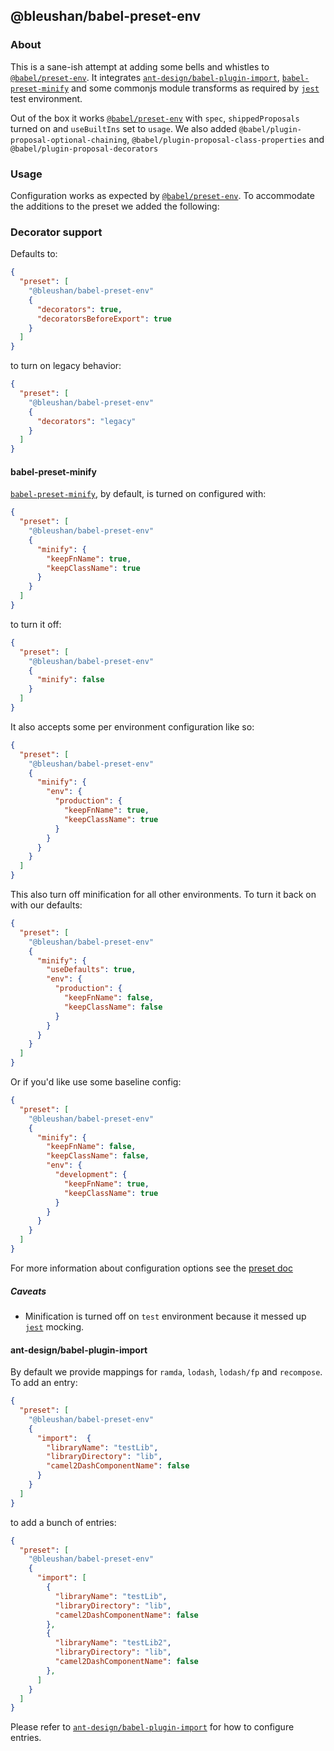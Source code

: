 ## @bleushan/babel-preset-env

### About

This is a sane-ish attempt at adding some bells and whistles to [`@babel/preset-env`][1].
It integrates [`ant-design/babel-plugin-import`][2],
[`babel-preset-minify`][3]
and some commonjs module transforms as required by [`jest`][4]
test environment.

Out of the box it works [`@babel/preset-env`][1] with `spec`, `shippedProposals`
turned on and `useBuiltIns` set to `usage`. We also added
`@babel/plugin-proposal-optional-chaining`,
`@babel/plugin-proposal-class-properties` and `@babel/plugin-proposal-decorators`

### Usage

Configuration works as expected by [`@babel/preset-env`][1].
To accommodate the additions to the preset we added the following:

### Decorator support

Defaults to:

```json
{
  "preset": [
    "@bleushan/babel-preset-env"
    {
      "decorators": true,
      "decoratorsBeforeExport": true
    }
  ]
}
```

to turn on legacy behavior:

```json
{
  "preset": [
    "@bleushan/babel-preset-env"
    {
      "decorators": "legacy"
    }
  ]
}
```

#### babel-preset-minify

[`babel-preset-minify`][3], by default, is turned on configured with:

```json
{
  "preset": [
    "@bleushan/babel-preset-env"
    {
      "minify": {
        "keepFnName": true,
        "keepClassName": true
      }
    }
  ]
}
```

to turn it off:

```json
{
  "preset": [
    "@bleushan/babel-preset-env"
    {
      "minify": false
    }
  ]
}
```

It also accepts some per environment configuration like so:

```json
{
  "preset": [
    "@bleushan/babel-preset-env"
    {
      "minify": {
        "env": {
          "production": {
            "keepFnName": true,
            "keepClassName": true
          }
        }
      }
    }
  ]
}
```

This also turn off minification for all other environments. To turn it back on with our defaults:

```json
{
  "preset": [
    "@bleushan/babel-preset-env"
    {
      "minify": {
        "useDefaults": true,
        "env": {
          "production": {
            "keepFnName": false,
            "keepClassName": false
          }
        }
      }
    }
  ]
}
```

Or if you'd like use some baseline config:

```json
{
  "preset": [
    "@bleushan/babel-preset-env"
    {
      "minify": {
        "keepFnName": false,
        "keepClassName": false,
        "env": {
          "development": {
            "keepFnName": true,
            "keepClassName": true
          }
        }
      }
    }
  ]
}
```

For more information about configuration options see the [preset doc][3.1]

##### Caveats

- Minification is turned off on `test` environment because it messed up [`jest`][4] mocking.

#### ant-design/babel-plugin-import

By default we provide mappings for `ramda`, `lodash`, `lodash/fp` and `recompose`. To add an
entry:

```json
{
  "preset": [
    "@bleushan/babel-preset-env"
    {
      "import":  {
        "libraryName": "testLib",
        "libraryDirectory": "lib",
        "camel2DashComponentName": false
      }
    }
  ]
}
```

to add a bunch of entries:

```json
{
  "preset": [
    "@bleushan/babel-preset-env"
    {
      "import": [
        {
          "libraryName": "testLib",
          "libraryDirectory": "lib",
          "camel2DashComponentName": false
        },
        {
          "libraryName": "testLib2",
          "libraryDirectory": "lib",
          "camel2DashComponentName": false
        },
      ]
    }
  ]
}
```

Please refer to [`ant-design/babel-plugin-import`][2] for how to configure entries.

[1]: https://github.com/babel/babel/tree/master/packages/babel-preset-env
[2]: https://github.com/ant-design/babel-plugin-import
[3]: https://github.com/babel/minify/tree/master/packages/babel-preset-minify
[3.1]: https://github.com/babel/minify/tree/master/packages/babel-preset-minify#options
[4]: https://github.com/facebook/jest
